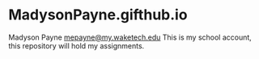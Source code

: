 # MadysonPayne.gifthub.io
Madyson Payne 
mepayne@my.waketech.edu
This is my school account, this repository will hold my assignments.
